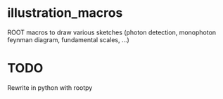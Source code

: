 illustration_macros
===================

ROOT macros to draw various sketches (photon detection, monophoton feynman diagram, fundamental scales, ...)

TODO
====

Rewrite in python with rootpy 
